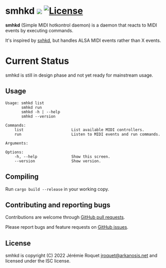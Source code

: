 # smhkd [![](https://img.shields.io/crates/v/smhkd.svg)](https://crates.io/crates/smhkd) [![License](https://img.shields.io/badge/license-ISC-blue.svg)](/LICENSE)

**smhkd** (Simple MIDI hotkontrol daemon) is a daemon that reacts to MIDI events by executing commands.

It's inspired by [sxhkd](https://github.com/baskerville/sxhkd), but handles ALSA MIDI events rather than X events.

# Current Status

smhkd is still in design phase and not yet ready for mainstream usage.

## Usage

```
Usage: smhkd list
       smhkd run
       smhkd -h | --help
       smhkd --version

Commands:
    list                     List available MIDI controllers.
    run                      Listen to MIDI events and run commands.

Arguments:

Options:
    -h, --help               Show this screen.
    --version                Show version.
```

## Compiling

Run `cargo build --release` in your working copy.

## Contributing and reporting bugs

Contributions are welcome through [GitHub pull requests](https://github.com/Arkanosis/smhkd/pulls).

Please report bugs and feature requests on [GitHub issues](https://github.com/Arkanosis/smhkd/issues).

## License

smhkd is copyright (C) 2022 Jérémie Roquet <jroquet@arkanosis.net> and licensed under the ISC license.

